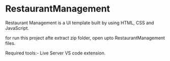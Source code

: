 # RestaurantManagement
Restaurant Management is a UI template built by using HTML, CSS and JavaScript.

for run this project afte extract zip folder, open upto RestaurantManagement files.

Required tools:-
Live Server VS code extension.
